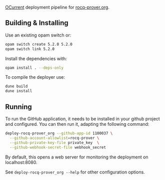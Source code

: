 [OCurrent](https://www.ocurrent.org/) deployment pipeline for [rocq-prover.org](https://github.com/rocq-prover/rocq-prover.org).

## Building & Installing

Use an existing opam switch or:
```bash
opam switch create 5.2.0 5.2.0
opam switch link 5.2.0
```

Install the dependencies with:
```bash
opam install . --deps-only
```

To compile the deployer use:

```bash
dune build
dune install
```

## Running

To run the GitHub application, it needs to be installed in your github project 
and configured. You can then run it, adapting the following command:

```bash
deploy-rocq-prover_org --github-app-id 1100037 \
  --github-account-allowlist=rocq-prover \
  --github-private-key-file private_key  \
  --github-webhook-secret-file webhook_secret
```

By default, this opens a web server for monitoring the deployment on localhost:8080.

See ```deploy-rocq-prover_org --help``` for other configuration options.
